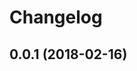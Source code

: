 # Changelog
<!--
## Next
#### Enhancement
#### Bug fix
#### Internal
-->
<!--
## 0.0.0 (YYYY-MM-DD)
#### Enhancement
* example
-->

## 0.0.1 (2018-02-16)
